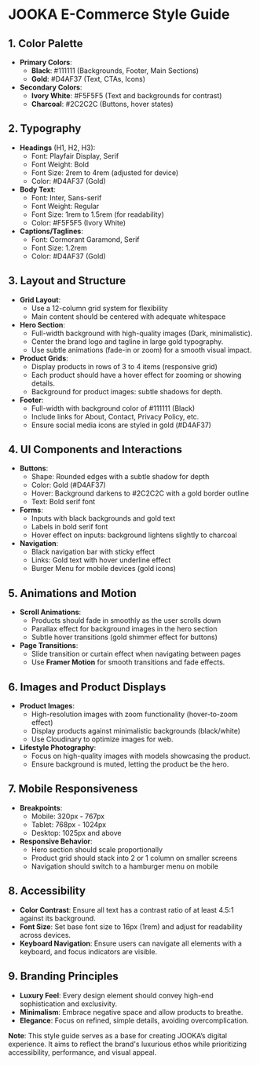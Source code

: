 # JOOKA E-Commerce Style Guide

## 1. **Color Palette**

- **Primary Colors**:
  - **Black**: #111111 (Backgrounds, Footer, Main Sections)
  - **Gold**: #D4AF37 (Text, CTAs, Icons)
- **Secondary Colors**:
  - **Ivory White**: #F5F5F5 (Text and backgrounds for contrast)
  - **Charcoal**: #2C2C2C (Buttons, hover states)

## 2. **Typography**

- **Headings** (H1, H2, H3):
  - Font: Playfair Display, Serif
  - Font Weight: Bold
  - Font Size: 2rem to 4rem (adjusted for device)
  - Color: #D4AF37 (Gold)
- **Body Text**:
  - Font: Inter, Sans-serif
  - Font Weight: Regular
  - Font Size: 1rem to 1.5rem (for readability)
  - Color: #F5F5F5 (Ivory White)
- **Captions/Taglines**:
  - Font: Cormorant Garamond, Serif
  - Font Size: 1.2rem
  - Color: #D4AF37 (Gold)

## 3. **Layout and Structure**

- **Grid Layout**:
  - Use a 12-column grid system for flexibility
  - Main content should be centered with adequate whitespace
- **Hero Section**:
  - Full-width background with high-quality images (Dark, minimalistic).
  - Center the brand logo and tagline in large gold typography.
  - Use subtle animations (fade-in or zoom) for a smooth visual impact.
- **Product Grids**:
  - Display products in rows of 3 to 4 items (responsive grid)
  - Each product should have a hover effect for zooming or showing details.
  - Background for product images: subtle shadows for depth.
- **Footer**:
  - Full-width with background color of #111111 (Black)
  - Include links for About, Contact, Privacy Policy, etc.
  - Ensure social media icons are styled in gold (#D4AF37)

## 4. **UI Components and Interactions**

- **Buttons**:
  - Shape: Rounded edges with a subtle shadow for depth
  - Color: Gold (#D4AF37)
  - Hover: Background darkens to #2C2C2C with a gold border outline
  - Text: Bold serif font
- **Forms**:
  - Inputs with black backgrounds and gold text
  - Labels in bold serif font
  - Hover effect on inputs: background lightens slightly to charcoal
- **Navigation**:
  - Black navigation bar with sticky effect
  - Links: Gold text with hover underline effect
  - Burger Menu for mobile devices (gold icons)

## 5. **Animations and Motion**

- **Scroll Animations**:
  - Products should fade in smoothly as the user scrolls down
  - Parallax effect for background images in the hero section
  - Subtle hover transitions (gold shimmer effect for buttons)
- **Page Transitions**:
  - Slide transition or curtain effect when navigating between pages
  - Use **Framer Motion** for smooth transitions and fade effects.

## 6. **Images and Product Displays**

- **Product Images**:
  - High-resolution images with zoom functionality (hover-to-zoom effect)
  - Display products against minimalistic backgrounds (black/white)
  - Use Cloudinary to optimize images for web.
- **Lifestyle Photography**:
  - Focus on high-quality images with models showcasing the product.
  - Ensure background is muted, letting the product be the hero.

## 7. **Mobile Responsiveness**

- **Breakpoints**:
  - Mobile: 320px - 767px
  - Tablet: 768px - 1024px
  - Desktop: 1025px and above
- **Responsive Behavior**:
  - Hero section should scale proportionally
  - Product grid should stack into 2 or 1 column on smaller screens
  - Navigation should switch to a hamburger menu on mobile

## 8. **Accessibility**

- **Color Contrast**: Ensure all text has a contrast ratio of at least 4.5:1 against its background.
- **Font Size**: Set base font size to 16px (1rem) and adjust for readability across devices.
- **Keyboard Navigation**: Ensure users can navigate all elements with a keyboard, and focus indicators are visible.

## 9. **Branding Principles**
- **Luxury Feel**: Every design element should convey high-end sophistication and exclusivity.
- **Minimalism**: Embrace negative space and allow products to breathe.
- **Elegance**: Focus on refined, simple details, avoiding overcomplication.

**Note**: This style guide serves as a base for creating JOOKA’s digital experience. It aims to reflect the brand's luxurious ethos while prioritizing accessibility, performance, and visual appeal.
